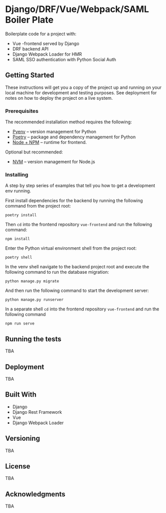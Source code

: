 # Django/DRF/Vue/Webpack/SAML Boiler Plate

Boilerplate code for a project with:
- Vue -frontend served by Django
- DRF backend API
- Django Webpack Loader for HMR
- SAML SSO authentication with Python Social Auth

## Getting Started

These instructions will get you a copy of the project up and running on your local machine for development and testing purposes. See deployment for notes on how to deploy the project on a live system.

### Prerequisites

The recommended installation method requires the following:

- [Pyenv](https://github.com/pyenv/pyenv) –  version management for Python
- [Poetry](https://python-poetry.org/) – package and dependency management for Python
- [Node + NPM](https://nodejs.org/en/) – runtime for frontend.

Optional but recommended:

- [NVM](https://github.com/nvm-sh/nvm) – version management for Node.js


### Installing

A step by step series of examples that tell you how to get a development env running.

First install dependencies for the backend by running the following command from the project root:

```
poetry install
```

Then `cd` into the frontend repository `vue-frontend` and run the following command:

```
npm install
```

Enter the Python virtual environment shell from the project root:

```
poetry shell
```

In the venv shell navigate to the backend project root and execute the following command to run the database migration:

```
python manage.py migrate
```

And then run the following command to start the development server:

```
python manage.py runserver
```

In a separate shell `cd` into the frontend repository `vue-frontend` and run the following command 

```
npm run serve
```


## Running the tests

TBA

## Deployment

TBA

## Built With

* Django
* Django Rest Framework
* Vue
* Django Webpack Loader

## Versioning

TBA

## License

TBA

## Acknowledgments

TBA